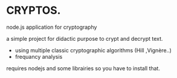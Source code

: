 # CRYPTOS.
node.js application for cryptography

a simple project for didactic purpose to crypt and decrypt text.
+ using multiple classic cryptographic algorithms (Hill ,Vignère..)
+ frequancy analysis

requires nodejs and some librairies so you have to install that.
